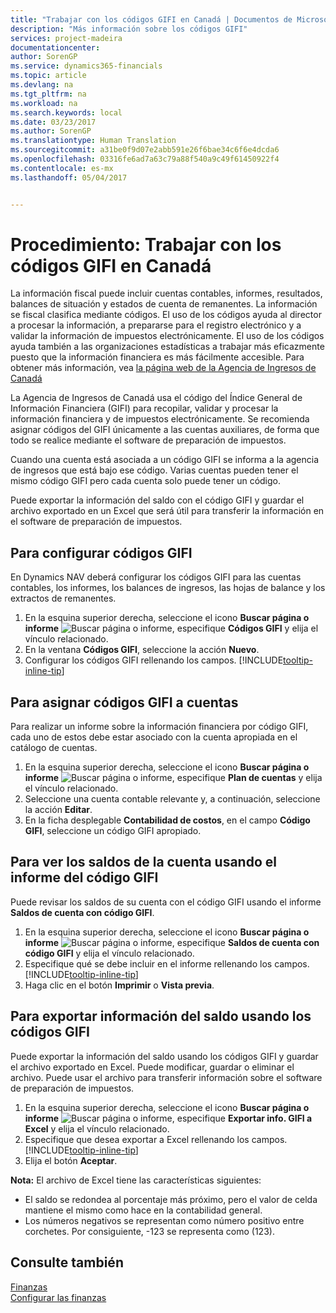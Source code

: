 ```yaml
---
title: "Trabajar con los códigos GIFI en Canadá | Documentos de Microsoft"
description: "Más información sobre los códigos GIFI"
services: project-madeira
documentationcenter: 
author: SorenGP
ms.service: dynamics365-financials
ms.topic: article
ms.devlang: na
ms.tgt_pltfrm: na
ms.workload: na
ms.search.keywords: local
ms.date: 03/23/2017
ms.author: SorenGP
ms.translationtype: Human Translation
ms.sourcegitcommit: a31be0f9d07e2abb591e26f6bae34c6f6e4dcda6
ms.openlocfilehash: 03316fe6ad7a63c79a88f540a9c49f61450922f4
ms.contentlocale: es-mx
ms.lasthandoff: 05/04/2017


---
```

# <a name="how-to-work-with-gifi-codes-in-canada"></a>Procedimiento: Trabajar con los códigos GIFI en Canadá
La información fiscal puede incluir cuentas contables, informes, resultados, balances de situación y estados de cuenta de remanentes. La información se fiscal clasifica mediante códigos. El uso de los códigos ayuda al director a procesar la información, a prepararse para el registro electrónico y a validar la información de impuestos electrónicamente. El uso de los códigos ayuda también a las organizaciones estadísticas a trabajar más eficazmente puesto que la información financiera es más fácilmente accesible. Para obtener más información, vea [la página web de la Agencia de Ingresos de Canadá](http://www.cra-arc.gc.ca/)

La Agencia de Ingresos de Canadá usa el código del Índice General de Información Financiera (GIFI) para recopilar, validar y procesar la información financiera y de impuestos electrónicamente. Se recomienda asignar códigos del GIFI únicamente a las cuentas auxiliares, de forma que todo se realice mediante el software de preparación de impuestos.

Cuando una cuenta está asociada a un código GIFI se informa a la agencia de ingresos que está bajo ese código. Varias cuentas pueden tener el mismo código GIFI pero cada cuenta solo puede tener un código.

Puede exportar la información del saldo con el código GIFI y guardar el archivo exportado en un Excel que será útil para transferir la información en el software de preparación de impuestos.

## <a name="to-set-up-gifi-codes"></a>Para configurar códigos GIFI
En Dynamics NAV deberá configurar los códigos GIFI para las cuentas contables, los informes, los balances de ingresos, las hojas de balance y los extractos de remanentes.

1. En la esquina superior derecha, seleccione el icono **Buscar página o informe** ![Buscar página o informe](media/ui-search/search_small.png "Icono Buscar página o informe"), especifique **Códigos GIFI** y elija el vínculo relacionado.
2. En la ventana **Códigos GIFI**, seleccione la acción **Nuevo**.
3. Configurar los códigos GIFI rellenando los campos. [!INCLUDE[tooltip-inline-tip](includes/tooltip-inline-tip_md.md)]

## <a name="to-associate-gifi-codes-with-gl-accounts"></a>Para asignar códigos GIFI a cuentas
Para realizar un informe sobre la información financiera por código GIFI, cada uno de estos debe estar asociado con la cuenta apropiada en el catálogo de cuentas.

1. En la esquina superior derecha, seleccione el icono **Buscar página o informe** ![Buscar página o informe](media/ui-search/search_small.png "Icono Buscar página o informe"), especifique **Plan de cuentas** y elija el vínculo relacionado.
2. Seleccione una cuenta contable relevante y, a continuación, seleccione la acción **Editar**.
3. En la ficha desplegable **Contabilidad de costos**, en el campo **Código GIFI**, seleccione un código GIFI apropiado.

## <a name="to-view-account-balances-using-the-gifi-code-report"></a>Para ver los saldos de la cuenta usando el informe del código GIFI
Puede revisar los saldos de su cuenta con el código GIFI usando el informe **Saldos de cuenta con código GIFI**.

1. En la esquina superior derecha, seleccione el icono **Buscar página o informe** ![Buscar página o informe](media/ui-search/search_small.png "Icono Buscar página o informe"), especifique **Saldos de cuenta con código GIFI** y elija el vínculo relacionado.
2. Especifique qué se debe incluir en el informe rellenando los campos. [!INCLUDE[tooltip-inline-tip](includes/tooltip-inline-tip_md.md)]
3. Haga clic en el botón **Imprimir** o **Vista previa**.

## <a name="to-export-balance-information-using-gifi-codes"></a>Para exportar información del saldo usando los códigos GIFI
Puede exportar la información del saldo usando los códigos GIFI y guardar el archivo exportado en Excel. Puede modificar, guardar o eliminar el archivo. Puede usar el archivo para transferir información sobre el software de preparación de impuestos.

1. En la esquina superior derecha, seleccione el icono **Buscar página o informe** ![Buscar página o informe](media/ui-search/search_small.png "Icono Buscar página o informe"), especifique **Exportar info. GIFI a Excel** y elija el vínculo relacionado.
2. Especifique que desea exportar a Excel rellenando los campos. [!INCLUDE[tooltip-inline-tip](includes/tooltip-inline-tip_md.md)]
3. Elija el botón **Aceptar**.

**Nota:** El archivo de Excel tiene las características siguientes:

* El saldo se redondea al porcentaje más próximo, pero el valor de celda mantiene el mismo como hace en la contabilidad general.
* Los números negativos se representan como número positivo entre corchetes. Por consiguiente, -123 se representa como (123).

## <a name="see-also"></a>Consulte también
[Finanzas](finance.md)   
[Configurar las finanzas](finance-setup-finance.md)

